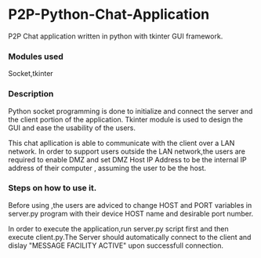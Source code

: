 # P2P-Python-Chat-Application
P2P Chat application written in python with tkinter GUI framework.

<h3>Modules used</h3>
Socket,tkinter

<h3>Description</h3>
Python socket programming is done to initialize and connect the server and the client portion of the application.
Tkinter module is used to design the GUI and ease the usability of the users.

This chat apllication is able to communicate with the client over a LAN network.
In order to support users outside the LAN network,the users are required to enable DMZ and set DMZ Host IP Address to be the internal IP address of their computer , assuming the user to be the host.

<h3>Steps on how to use it.</h3>
Before using ,the users are adviced to change HOST and PORT variables in server.py program with their device HOST name and desirable port number.

In order to execute the application,run server.py script first and then execute client.py.The Server should automatically connect to the client and dislay "MESSAGE FACILITY ACTIVE" upon successfull connection.
